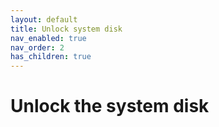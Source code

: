 ```yaml
---
layout: default
title: Unlock system disk
nav_enabled: true
nav_order: 2
has_children: true
---
```


# Unlock the system disk
